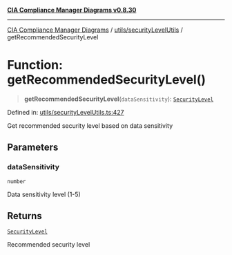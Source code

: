 [**CIA Compliance Manager Diagrams v0.8.30**](../../../README.md)

***

[CIA Compliance Manager Diagrams](../../../modules.md) / [utils/securityLevelUtils](../README.md) / getRecommendedSecurityLevel

# Function: getRecommendedSecurityLevel()

> **getRecommendedSecurityLevel**(`dataSensitivity`): [`SecurityLevel`](../../../types/cia/type-aliases/SecurityLevel.md)

Defined in: [utils/securityLevelUtils.ts:427](https://github.com/Hack23/cia-compliance-manager/blob/6afa716316469147e542039d136ec79ffdbd4ac9/src/utils/securityLevelUtils.ts#L427)

Get recommended security level based on data sensitivity

## Parameters

### dataSensitivity

`number`

Data sensitivity level (1-5)

## Returns

[`SecurityLevel`](../../../types/cia/type-aliases/SecurityLevel.md)

Recommended security level
